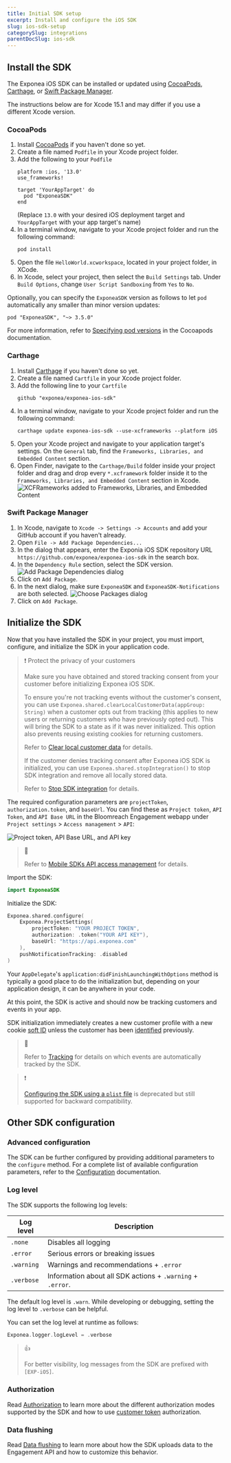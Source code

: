 ```yaml
---
title: Initial SDK setup
excerpt: Install and configure the iOS SDK
slug: ios-sdk-setup
categorySlug: integrations
parentDocSlug: ios-sdk
---
```


## Install the SDK

The Exponea iOS SDK can be installed or updated using [CocoaPods](https://cocoapods.org/), [Carthage](https://github.com/Carthage/Carthage), or [Swift Package Manager](https://www.swift.org/package-manager/).

The instructions below are for Xcode 15.1 and may differ if you use a different Xcode version.

### CocoaPods

1. Install [CocoaPods](https://cocoapods.org/) if you haven't done so yet.
2. Create a file named `Podfile` in your Xcode project folder.
3. Add the following to your `Podfile`
   ```
   platform :ios, '13.0'
   use_frameworks!

   target 'YourAppTarget' do
     pod "ExponeaSDK"
   end
   ```
   (Replace `13.0` with your desired iOS deployment target and `YourAppTarget` with your app target's name)
4. In a terminal window, navigate to your Xcode project folder and run the following command:
    ```
    pod install
    ```
5. Open the file `HelloWorld.xcworkspace`, located in your project folder, in XCode.
6. In Xcode, select your project, then select the `Build Settings` tab. Under `Build Options`, change `User Script Sandboxing` from `Yes` to `No`.

Optionally, you can specify the `ExponeaSDK` version as follows to let `pod` automatically any smaller than minor version updates:
```
pod "ExponeaSDK", "~> 3.5.0"
```
For more information, refer to [Specifying pod versions](https://guides.cocoapods.org/using/the-podfile.html#specifying-pod-versions) in the Cocoapods documentation.

### Carthage

1. Install [Carthage](https://github.com/Carthage/Carthage) if you haven't done so yet.
2. Create a file named `Cartfile` in your Xcode project folder.
3. Add the following line to your `Cartfile`
    ```
    github "exponea/exponea-ios-sdk"
    ```
4. In a terminal window, navigate to your Xcode project folder and run the following command:
    ```
    carthage update exponea-ios-sdk --use-xcframeworks --platform iOS
    ```
5. Open your Xcode project and navigate to your application target's settings. On the `General` tab, find the `Frameworks, Libraries, and Embedded Content` section.
6. Open Finder, navigate to the `Carthage/Build` folder inside your project folder and drag and drop every `*.xcframework` folder inside it to the `Frameworks, Libraries, and Embedded Content` section in Xcode.
   ![XCFRameworks added to Frameworks, Libraries, and Embedded Content](https://raw.githubusercontent.com/exponea/exponea-ios-sdk/main/Documentation/images/carthage-xcframeworks.png)

### Swift Package Manager

1. In Xcode, navigate to `Xcode -> Settings -> Accounts` and add your GitHub account if you haven't already. 
2. Open `File -> Add Package Dependencies...`
3. In the dialog that appears, enter the Exponia iOS SDK repository URL `https://github.com/exponea/exponea-ios-sdk` in the search box.
4. In the `Dependency Rule` section, select the SDK version.
   ![Add Package Dependencies dialog](https://raw.githubusercontent.com/exponea/exponea-ios-sdk/main/Documentation/images/swift-pm-1.png)
5. Click on `Add Package`.
6. In the next dialog, make sure `ExponeaSDK` and `ExponeaSDK-Notifications` are both selected.
   ![Choose Packages dialog](https://raw.githubusercontent.com/exponea/exponea-ios-sdk/main/Documentation/images/swift-pm-2.png)
7. Click on `Add Package`.

## Initialize the SDK

Now that you have installed the SDK in your project, you must import, configure, and initialize the SDK in your application code.

> ❗️ Protect the privacy of your customers
 >
 > Make sure you have obtained and stored tracking consent from your customer before initializing Exponea iOS SDK.
 >
 > To ensure you're not tracking events without the customer's consent, you can use `Exponea.shared.clearLocalCustomerData(appGroup: String)` when a customer opts out from tracking (this applies to new users or returning customers who have previously opted out). This will bring the SDK to a state as if it was never initialized. This option also prevents reusing existing cookies for returning customers.
 >
 > Refer to [Clear local customer data](https://documentation.bloomreach.com/engagement/docs/ios-sdk-tracking#clear-local-customer-data) for details.
 >
 > If the customer denies tracking consent after Exponea iOS SDK is initialized, you can use `Exponea.shared.stopIntegration()` to stop SDK integration and remove all locally stored data.
 >
 > Refer to [Stop SDK integration](https://documentation.bloomreach.com/engagement/docs/ios-sdk-tracking#stop-sdk-integration) for details.


The required configuration parameters are `projectToken`, `authorization.token`, and `baseUrl`. You can find these as `Project token`, `API Token`, and `API Base URL` in the Bloomreach Engagement webapp under `Project settings` > `Access management` > `API`:

![Project token, API Base URL, and API key](https://raw.githubusercontent.com/exponea/exponea-ios-sdk/main/Documentation/images/api-access-management.png)

> 📘
>
> Refer to [Mobile SDKs API access management](https://documentation.bloomreach.com/engagement/docs/mobile-sdks-api-access-management) for details.

Import the SDK:

```swift
import ExponeaSDK
```

Initialize the SDK:

```swift
Exponea.shared.configure(
	Exponea.ProjectSettings(
		projectToken: "YOUR PROJECT TOKEN",
		authorization: .token("YOUR API KEY"),
		baseUrl: "https://api.exponea.com"
	),
	pushNotificationTracking: .disabled
)
```

Your `AppDelegate`'s `application:didFinishLaunchingWithOptions` method is typically a good place to do the initialization but, depending on your application design, it can be anywhere in your code.

At this point, the SDK is active and should now be tracking customers and events in your app.

SDK initialization immediately creates a new customer profile with a new cookie [soft ID](https://documentation.bloomreach.com/engagement/docs/customer-identification#soft-id) unless the customer has been [identified](https://documentation.bloomreach.com/engagement/docs/ios-sdk-tracking#identify) previously.

> 📘
>
> Refer to [Tracking](https://documentation.bloomreach.com/engagement/docs/ios-sdk-tracking) for details on which events are automatically tracked by the SDK.

> ❗️ 
> 
> [Configuring the SDK using a `plist` file](https://documentation.bloomreach.com/engagement/docs/ios-sdk-configuration#using-a-configuration-file---legacy) is deprecated but still supported for backward compatibility.

## Other SDK configuration

### Advanced configuration

The SDK can be further configured by providing additional parameters to the `configure` method. For a complete list of available configuration parameters, refer to the [Configuration](https://documentation.bloomreach.com/engagement/docs/ios-sdk-configuration) documentation.

### Log level

The SDK supports the following log levels:

| Log level  | Description |
| -----------| ----------- |
| `.none`    | Disables all logging |
| `.error`   | Serious errors or breaking issues |
| `.warning` | Warnings and recommendations + `.error` |
| `.verbose` | Information about all SDK actions + `.warning` + `.error`. |

The default log level is `.warn`. While developing or debugging, setting the log level to `.verbose` can be helpful.

You can set the log level at runtime as follows:

```swift
Exponea.logger.logLevel = .verbose
```
  
> 👍 
> 
> For better visibility, log messages from the SDK are prefixed with `[EXP-iOS]`.

### Authorization

Read [Authorization](https://documentation.bloomreach.com/engagement/docs/ios-sdk-authorization) to learn more about the different authorization modes supported by the SDK and how to use [customer token](https://documentation.bloomreach.com/engagement/docs/customer-token) authorization.

### Data flushing

Read [Data flushing](https://documentation.bloomreach.com/engagement/docs/ios-sdk-data-flushing) to learn more about how the SDK uploads data to the Engagement API and how to customize this behavior.
